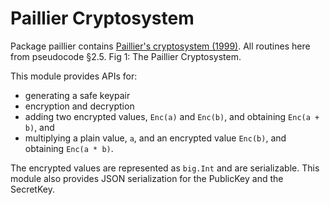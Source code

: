 # Paillier Cryptosystem


Package paillier contains [Paillier's cryptosystem (1999)](http://citeseerx.ist.psu.edu/viewdoc/download?doi=10.1.1.112.4035&rep=rep1&type=pdf).
All routines here from pseudocode §2.5. Fig 1: The Paillier Cryptosystem.

This module provides APIs for:

- generating a safe keypair
- encryption and decryption
- adding two encrypted values, `Enc(a)` and `Enc(b)`, and obtaining `Enc(a + b)`, and
- multiplying a plain value, `a`, and an encrypted value `Enc(b)`, and obtaining `Enc(a * b)`.

The encrypted values are represented as `big.Int` and are serializable.
This module also provides JSON serialization for the PublicKey and the SecretKey.
